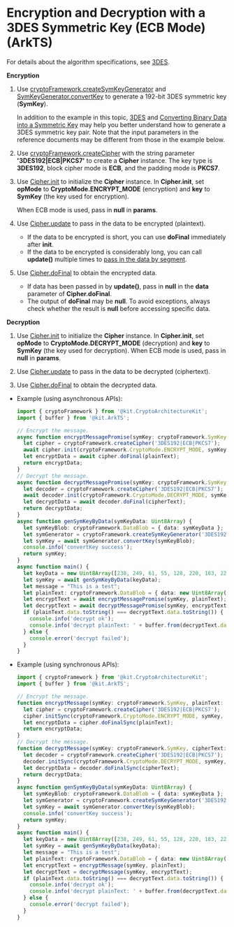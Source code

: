 # Encryption and Decryption with a 3DES Symmetric Key (ECB Mode) (ArkTS)


For details about the algorithm specifications, see [3DES](crypto-sym-encrypt-decrypt-spec.md#3des).


**Encryption**


1. Use [cryptoFramework.createSymKeyGenerator](../../reference/apis-crypto-architecture-kit/js-apis-cryptoFramework.md#cryptoframeworkcreatesymkeygenerator) and [SymKeyGenerator.convertKey](../../reference/apis-crypto-architecture-kit/js-apis-cryptoFramework.md#convertkey-1) to generate a 192-bit 3DES symmetric key (**SymKey**).
   
   In addition to the example in this topic, [3DES](crypto-sym-key-generation-conversion-spec.md#3des) and [Converting Binary Data into a Symmetric Key](crypto-convert-binary-data-to-sym-key.md) may help you better understand how to generate a 3DES symmetric key pair. Note that the input parameters in the reference documents may be different from those in the example below.

2. Use [cryptoFramework.createCipher](../../reference/apis-crypto-architecture-kit/js-apis-cryptoFramework.md#cryptoframeworkcreatecipher) with the string parameter **'3DES192|ECB|PKCS7'** to create a **Cipher** instance. The key type is **3DES192**, block cipher mode is **ECB**, and the padding mode is **PKCS7**.

3. Use [Cipher.init](../../reference/apis-crypto-architecture-kit/js-apis-cryptoFramework.md#init-1) to initialize the **Cipher** instance. In **Cipher.init**, set **opMode** to **CryptoMode.ENCRYPT_MODE** (encryption) and **key** to **SymKey** (the key used for encryption).
   
   When ECB mode is used, pass in **null** in **params**.

4. Use [Cipher.update](../../reference/apis-crypto-architecture-kit/js-apis-cryptoFramework.md#update-1) to pass in the data to be encrypted (plaintext).
   
   - If the data to be encrypted is short, you can use **doFinal** immediately after **init**.
   - If the data to be encrypted is considerably long, you can call **update()** multiple times to [pass in the data by segment](crypto-aes-sym-encrypt-decrypt-gcm-by-segment.md).

5. Use [Cipher.doFinal](../../reference/apis-crypto-architecture-kit/js-apis-cryptoFramework.md#dofinal-1) to obtain the encrypted data.
   
   - If data has been passed in by **update()**, pass in **null** in the **data** parameter of **Cipher.doFinal**.
   - The output of **doFinal** may be **null**. To avoid exceptions, always check whether the result is **null** before accessing specific data.


**Decryption**


1. Use [Cipher.init](../../reference/apis-crypto-architecture-kit/js-apis-cryptoFramework.md#init-1) to initialize the **Cipher** instance. In **Cipher.init**, set **opMode** to **CryptoMode.DECRYPT_MODE** (decryption) and **key** to **SymKey** (the key used for decryption). When ECB mode is used, pass in **null** in **params**.

2. Use [Cipher.update](../../reference/apis-crypto-architecture-kit/js-apis-cryptoFramework.md#update-1) to pass in the data to be decrypted (ciphertext).

3. Use [Cipher.doFinal](../../reference/apis-crypto-architecture-kit/js-apis-cryptoFramework.md#dofinal-1) to obtain the decrypted data.

- Example (using asynchronous APIs):

  ```ts
  import { cryptoFramework } from '@kit.CryptoArchitectureKit';
  import { buffer } from '@kit.ArkTS';

  // Encrypt the message.
  async function encryptMessagePromise(symKey: cryptoFramework.SymKey, plainText: cryptoFramework.DataBlob) {
    let cipher = cryptoFramework.createCipher('3DES192|ECB|PKCS7');
    await cipher.init(cryptoFramework.CryptoMode.ENCRYPT_MODE, symKey, null);
    let encryptData = await cipher.doFinal(plainText);
    return encryptData;
  }
  // Decrypt the message.
  async function decryptMessagePromise(symKey: cryptoFramework.SymKey, cipherText: cryptoFramework.DataBlob) {
    let decoder = cryptoFramework.createCipher('3DES192|ECB|PKCS7');
    await decoder.init(cryptoFramework.CryptoMode.DECRYPT_MODE, symKey, null);
    let decryptData = await decoder.doFinal(cipherText);
    return decryptData;
  }
  async function genSymKeyByData(symKeyData: Uint8Array) {
    let symKeyBlob: cryptoFramework.DataBlob = { data: symKeyData };
    let symGenerator = cryptoFramework.createSymKeyGenerator('3DES192');
    let symKey = await symGenerator.convertKey(symKeyBlob);
    console.info('convertKey success');
    return symKey;
  }
  async function main() {
    let keyData = new Uint8Array([238, 249, 61, 55, 128, 220, 183, 224, 139, 253, 248, 239, 239, 41, 71, 25, 235, 206, 230, 162, 249, 27, 234, 114]);
    let symKey = await genSymKeyByData(keyData);
    let message = "This is a test";
    let plainText: cryptoFramework.DataBlob = { data: new Uint8Array(buffer.from(message, 'utf-8').buffer) };
    let encryptText = await encryptMessagePromise(symKey, plainText);
    let decryptText = await decryptMessagePromise(symKey, encryptText);
    if (plainText.data.toString() === decryptText.data.toString()) {
      console.info('decrypt ok');
      console.info('decrypt plainText: ' + buffer.from(decryptText.data).toString('utf-8'));
    } else {
      console.error('decrypt failed');
    }
  }
  ```

- Example (using synchronous APIs):

  ```ts
  import { cryptoFramework } from '@kit.CryptoArchitectureKit';
  import { buffer } from '@kit.ArkTS';

  // Encrypt the message.
  function encryptMessage(symKey: cryptoFramework.SymKey, plainText: cryptoFramework.DataBlob) {
    let cipher = cryptoFramework.createCipher('3DES192|ECB|PKCS7');
    cipher.initSync(cryptoFramework.CryptoMode.ENCRYPT_MODE, symKey, null);
    let encryptData = cipher.doFinalSync(plainText);
    return encryptData;
  }
  // Decrypt the message.
  function decryptMessage(symKey: cryptoFramework.SymKey, cipherText: cryptoFramework.DataBlob) {
    let decoder = cryptoFramework.createCipher('3DES192|ECB|PKCS7');
    decoder.initSync(cryptoFramework.CryptoMode.DECRYPT_MODE, symKey, null);
    let decryptData = decoder.doFinalSync(cipherText);
    return decryptData;
  }
  async function genSymKeyByData(symKeyData: Uint8Array) {
    let symKeyBlob: cryptoFramework.DataBlob = { data: symKeyData };
    let symGenerator = cryptoFramework.createSymKeyGenerator('3DES192');
    let symKey = await symGenerator.convertKey(symKeyBlob);
    console.info('convertKey success');
    return symKey;
  }
  async function main() {
    let keyData = new Uint8Array([238, 249, 61, 55, 128, 220, 183, 224, 139, 253, 248, 239, 239, 41, 71, 25, 235, 206, 230, 162, 249, 27, 234, 114]);
    let symKey = await genSymKeyByData(keyData);
    let message = "This is a test";
    let plainText: cryptoFramework.DataBlob = { data: new Uint8Array(buffer.from(message, 'utf-8').buffer) };
    let encryptText = encryptMessage(symKey, plainText);
    let decryptText = decryptMessage(symKey, encryptText);
    if (plainText.data.toString() === decryptText.data.toString()) {
      console.info('decrypt ok');
      console.info('decrypt plainText: ' + buffer.from(decryptText.data).toString('utf-8'));
    } else {
      console.error('decrypt failed');
    }
  }
  ```
